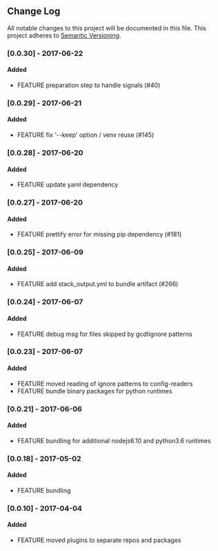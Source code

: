 ## Change Log
All notable changes to this project will be documented in this file.
This project adheres to [Semantic Versioning](http://semver.org/).

### [0.0.30] - 2017-06-22
#### Added
- FEATURE preparation step to handle signals (#40)

### [0.0.29] - 2017-06-21
#### Added
- FEATURE fix '--keep' option / venv reuse (#145)

### [0.0.28] - 2017-06-20
#### Added
- FEATURE update yaml dependency

### [0.0.27] - 2017-06-20
#### Added
- FEATURE prettify error for missing pip dependency (#181)

### [0.0.25] - 2017-06-09
#### Added
- FEATURE add stack_output.yml to bundle artifact (#266)

### [0.0.24] - 2017-06-07
#### Added
- FEATURE debug msg for files skipped by gcdtignore patterns

### [0.0.23] - 2017-06-07
#### Added
- FEATURE moved reading of ignore patterns to config-readers 
- FEATURE bundle binary packages for python runtimes

### [0.0.21] - 2017-06-06
#### Added
- FEATURE bundling for additional nodejs6.10 and python3.6 runtimes

### [0.0.18] - 2017-05-02
#### Added
- FEATURE bundling

### [0.0.10] - 2017-04-04
#### Added
- FEATURE moved plugins to separate repos and packages
